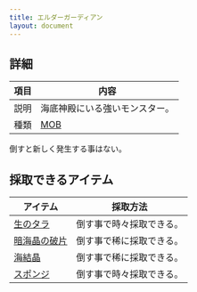```yaml
---
title: エルダーガーディアン
layout: document
---
```

## 詳細

|項目|内容|
|---|---|
|説明|海底神殿にいる強いモンスター。|
|種類|[MOB](MOB)|

倒すと新しく発生する事はない。

## 採取できるアイテム

|アイテム|採取方法|
|---|---|
|[生のタラ](生のタラ)|倒す事で時々採取できる。|
|[暗海晶の破片](暗海晶の破片)|倒す事で稀に採取できる。|
|[海結晶](海結晶)|倒す事で稀に採取できる。|
|[スポンジ](スポンジ)|倒す事で時々採取できる。|
